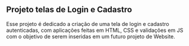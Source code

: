 <h2> Projeto telas de Login e Cadastro </h2> 
Esse projeto é dedicado a criação de uma tela de login e cadastro autenticadas, com aplicações feitas em HTML, CSS e validações em JS com o objetivo de serem inseridas em um futuro projeto de Website.
